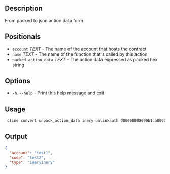 ## Description
From packed to json action data form

## Positionals
- `account` _TEXT_ - The name of the account that hosts the contract
- `name` _TEXT_ - The name of the function that's called by this action
- `packed_action_data` _TEXT_ - The action data expressed as packed hex string 
## Options

- `-h,--help` - Print this help message and exit

## Usage


```sh
 cline convert unpack_action_data inery unlinkauth 000000008090b1ca000000000091b1ca000075982aea3055
```

## Output


```json
{
  "account": "test1",
  "code": "test2",
  "type": "ineryinery"
}
```
